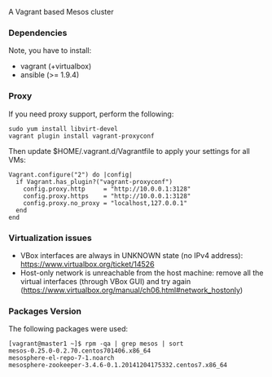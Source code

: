 A Vagrant based Mesos cluster


### Dependencies

Note, you have to install:

  * vagrant (+virtualbox)
  * ansible (>= 1.9.4)


### Proxy

If you need proxy support, perform the following:

```
sudo yum install libvirt-devel
vagrant plugin install vagrant-proxyconf
```

Then update $HOME/.vagrant.d/Vagrantfile to apply your settings for all VMs:

```
Vagrant.configure("2") do |config|
  if Vagrant.has_plugin?("vagrant-proxyconf")
    config.proxy.http     = "http://10.0.0.1:3128"
    config.proxy.https    = "http://10.0.0.1:3128"
    config.proxy.no_proxy = "localhost,127.0.0.1"
  end
end
```

### Virtualization issues

  * VBox interfaces are always in UNKNOWN state (no IPv4 address): https://www.virtualbox.org/ticket/14526
  * Host-only network is unreachable from the host machine: remove all the virtual interfaces (through VBox GUI) and try again (https://www.virtualbox.org/manual/ch06.html#network_hostonly)


### Packages Version

The following packages were used:

```
[vagrant@master1 ~]$ rpm -qa | grep mesos | sort
mesos-0.25.0-0.2.70.centos701406.x86_64
mesosphere-el-repo-7-1.noarch
mesosphere-zookeeper-3.4.6-0.1.20141204175332.centos7.x86_64
```
